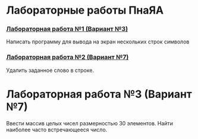 # Лабораторные работы ПнаЯА
### [Лабораторная работа №1 (Вариант №3)](https://github.com/mxrpheus6/bsuirLabs/tree/main/3sem/ПнаЯА/laba1)
Написать программу для вывода на экран нескольких строк символов
### [Лабораторная работа №2 (Вариант №7)](https://github.com/mxrpheus6/bsuirLabs/tree/main/3sem/ПнаЯА/laba2)
Удалить заданное слово в строке.
# Лабораторная работа №3 (Вариант №7)
Ввести массив целых чисел размерностью 30 элементов. Найти наиболее
часто встречающееся число.
